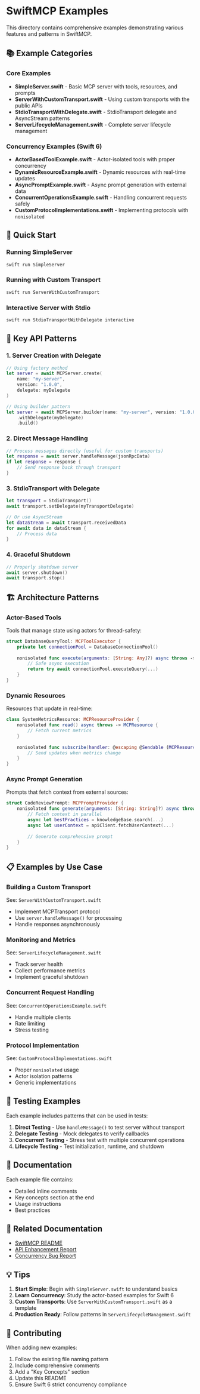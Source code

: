 # SwiftMCP Examples

This directory contains comprehensive examples demonstrating various features and patterns in SwiftMCP.

## 📚 Example Categories

### Core Examples
- **SimpleServer.swift** - Basic MCP server with tools, resources, and prompts
- **ServerWithCustomTransport.swift** - Using custom transports with the public APIs
- **StdioTransportWithDelegate.swift** - StdioTransport delegate and AsyncStream patterns
- **ServerLifecycleManagement.swift** - Complete server lifecycle management

### Concurrency Examples (Swift 6)
- **ActorBasedToolExample.swift** - Actor-isolated tools with proper concurrency
- **DynamicResourceExample.swift** - Dynamic resources with real-time updates
- **AsyncPromptExample.swift** - Async prompt generation with external data
- **ConcurrentOperationsExample.swift** - Handling concurrent requests safely
- **CustomProtocolImplementations.swift** - Implementing protocols with `nonisolated`

## 🚀 Quick Start

### Running SimpleServer
```bash
swift run SimpleServer
```

### Running with Custom Transport
```bash
swift run ServerWithCustomTransport
```

### Interactive Server with Stdio
```bash
swift run StdioTransportWithDelegate interactive
```

## 🔑 Key API Patterns

### 1. Server Creation with Delegate
```swift
// Using factory method
let server = await MCPServer.create(
    name: "my-server",
    version: "1.0.0",
    delegate: myDelegate
)

// Using builder pattern
let server = await MCPServer.builder(name: "my-server", version: "1.0.0")
    .withDelegate(myDelegate)
    .build()
```

### 2. Direct Message Handling
```swift
// Process messages directly (useful for custom transports)
let response = await server.handleMessage(jsonRpcData)
if let response = response {
    // Send response back through transport
}
```

### 3. StdioTransport with Delegate
```swift
let transport = StdioTransport()
await transport.setDelegate(myTransportDelegate)

// Or use AsyncStream
let dataStream = await transport.receivedData
for await data in dataStream {
    // Process data
}
```

### 4. Graceful Shutdown
```swift
// Properly shutdown server
await server.shutdown()
await transport.stop()
```

## 🏗️ Architecture Patterns

### Actor-Based Tools
Tools that manage state using actors for thread-safety:
```swift
struct DatabaseQueryTool: MCPToolExecutor {
    private let connectionPool = DatabaseConnectionPool()
    
    nonisolated func execute(arguments: [String: Any]?) async throws -> MCPToolResult {
        // Safe async execution
        return try await connectionPool.executeQuery(...)
    }
}
```

### Dynamic Resources
Resources that update in real-time:
```swift
class SystemMetricsResource: MCPResourceProvider {
    nonisolated func read() async throws -> MCPResource {
        // Fetch current metrics
    }
    
    nonisolated func subscribe(handler: @escaping @Sendable (MCPResource) -> Void) async throws {
        // Send updates when metrics change
    }
}
```

### Async Prompt Generation
Prompts that fetch context from external sources:
```swift
struct CodeReviewPrompt: MCPPromptProvider {
    nonisolated func generate(arguments: [String: String]?) async throws -> [MCPPromptMessage] {
        // Fetch context in parallel
        async let bestPractices = knowledgeBase.search(...)
        async let userContext = apiClient.fetchUserContext(...)
        
        // Generate comprehensive prompt
    }
}
```

## 📋 Examples by Use Case

### Building a Custom Transport
See: `ServerWithCustomTransport.swift`
- Implement MCPTransport protocol
- Use `server.handleMessage()` for processing
- Handle responses asynchronously

### Monitoring and Metrics
See: `ServerLifecycleManagement.swift`
- Track server health
- Collect performance metrics
- Implement graceful shutdown

### Concurrent Request Handling
See: `ConcurrentOperationsExample.swift`
- Handle multiple clients
- Rate limiting
- Stress testing

### Protocol Implementation
See: `CustomProtocolImplementations.swift`
- Proper `nonisolated` usage
- Actor isolation patterns
- Generic implementations

## 🧪 Testing Examples

Each example includes patterns that can be used in tests:

1. **Direct Testing** - Use `handleMessage()` to test server without transport
2. **Delegate Testing** - Mock delegates to verify callbacks
3. **Concurrent Testing** - Stress test with multiple concurrent operations
4. **Lifecycle Testing** - Test initialization, runtime, and shutdown

## 📖 Documentation

Each example file contains:
- Detailed inline comments
- Key concepts section at the end
- Usage instructions
- Best practices

## 🔗 Related Documentation

- [SwiftMCP README](../README.md)
- [API Enhancement Report](../../xamrock-client/SwiftMCP_API_Enhancement_Report.md)
- [Concurrency Bug Report](../../xamrock-client/SwiftMCP_Bug_Report.md)

## 💡 Tips

1. **Start Simple**: Begin with `SimpleServer.swift` to understand basics
2. **Learn Concurrency**: Study the actor-based examples for Swift 6
3. **Custom Transports**: Use `ServerWithCustomTransport.swift` as a template
4. **Production Ready**: Follow patterns in `ServerLifecycleManagement.swift`

## 🤝 Contributing

When adding new examples:
1. Follow the existing file naming pattern
2. Include comprehensive comments
3. Add a "Key Concepts" section
4. Update this README
5. Ensure Swift 6 strict concurrency compliance